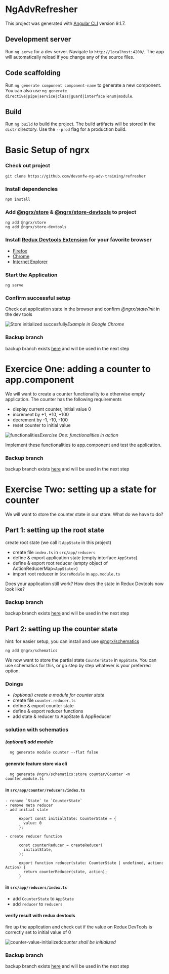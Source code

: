 # NgAdvRefresher

This project was generated with [Angular CLI](https://github.com/angular/angular-cli) version 9.1.7.

## Development server

Run `ng serve` for a dev server. Navigate to `http://localhost:4200/`. The app will automatically reload if you change any of the source files.

## Code scaffolding

Run `ng generate component component-name` to generate a new component. You can also use `ng generate directive|pipe|service|class|guard|interface|enum|module`.

## Build

Run `ng build` to build the project. The build artifacts will be stored in the `dist/` directory. Use the `--prod` flag for a production build.

# Basic Setup of ngrx

### Check out project
    
    git clone https://github.com/devonfw-ng-adv-training/refresher

### Install dependencies
    
    npm install 

### Add [@ngrx/store](https://ngrx.io/guide/store/install) &  [@ngrx/store-devtools](https://ngrx.io/guide/store-devtools/install) to project
    
    ng add @ngrx/store
    ng add @ngrx/store-devtools

### Install [Redux Devtools Extension](https://github.com/zalmoxisus/redux-devtools-extension) for your favorite browser
  
  - [Firefox](https://addons.mozilla.org/en-US/firefox/addon/reduxdevtools)
  - [Chrome](https://chrome.google.com/webstore/detail/redux-devtools/lmhkpmbekcpmknklioeibfkpmmfibljd)
  - [Internet Explorer](https://www.youtube.com/watch?v=oHg5SJYRHA0)

### Start the Application

    ng serve

### Confirm successful setup

Check out application state in the browser and confirm *@ngrx/state/init* in the dev tools

![Store initialized succesfully](https://user-images.githubusercontent.com/13346973/84490358-58f02000-aca3-11ea-919d-f90be2f998b3.png "Example in Google Chrome")*Example in Google Chrome*

### Backup branch

backup branch exists [here](https://github.com/devonfw-ng-adv-training/refresher/tree/1-finished-ngrx-setup) and will be used in the next step

# Exercice One: adding a counter to app.component

We will want to create a counter functionality to a otherwise empty application. The counter has the following requirements

- display current counter, initial value 0
- increment by +1, +10, +100
- decrement by -1, -10, -100
- reset counter to initial value

![functionalities](https://user-images.githubusercontent.com/13346973/84493043-6a3b2b80-aca7-11ea-9f2a-0dd667c6425f.gif)*Exercise One: functionalities in action*

Implement these functionalities to app.component and test the application.

### Backup branch

backup branch exists [here](https://github.com/devonfw-ng-adv-training/refresher/tree/2-start-exercise-two) and will be used in the next step


# Exercise Two: setting up a state for counter

We will want to store the counter state in our store. What do we have to do?

## Part 1: setting up the root state

create root state (we call it `AppState` in this project)

- create file `index.ts` in `src/app/reducers`
- define & export application state (empty interface `AppState`)
- define & export root reducer (empty object of ActionReducerMap`<AppState`>)
- import root reducer in `StoreModule` in `app.module.ts`

Does your application still work? How does the state in Redux Devtools now look like?

### Backup branch

backup branch exists [here](https://github.com/devonfw-ng-adv-training/refresher/tree/3-start-exercise-two-pt-two) and will be used in the next step

## Part 2: setting up the counter state

hint: for easier setup, you can install and use [@ngrx/schematics](https://ngrx.io/guide/schematics)
    
    ng add @ngrx/schematics

We now want to store the partial state `CounterState` in `AppState`. You can use schematics for this, or go step by step whatever is your preferred option.

### Doings

- *(optional) create a module for counter state*
- create file `counter.reducer.ts`
- define & export counter state
- define & export reducer functions
- add state & reducer to AppState & AppReducer


### solution with schematics

#### *(optional) add module*

      ng generate module counter --flat false

#### generate feature store via cli

      ng generate @ngrx/schematics:store counter/Counter -m counter.module.ts

#### in `src/app/counter/reducers/index.ts`

    - rename `State` to `CounterState` 
    - remove meta reducer
    - add initial state

          export const initialState: CounterState = {
            value: 0
          };

    - create reducer function

          const counterReducer = createReducer(
            initialState,
          );

          export function reducer(state: CounterState | undefined, action: Action) {
            return counterReducer(state, action);
          }

#### in `src/app/reducers/index.ts`

- add `CounterState` to `AppState`
- add `reducer` to `reducers`

#### verify result with redux devtools

fire up the application and check out if the value on Redux DevTools is correctly set to initial value of 0

![counter-value-initialized](https://user-images.githubusercontent.com/13346973/84502696-22bd9b00-acb9-11ea-8ff3-3dcdc3daefd2.png)*counter shall be initialized*


### Backup branch

backup branch exists [here](https://github.com/devonfw-ng-adv-training/refresher/tree/4-exercise-three-wiring-up-the-counter) and will be used in the next step
